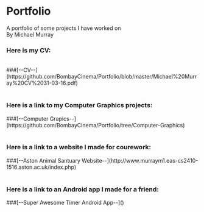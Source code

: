 # Portfolio
A portfolio of some projects I have worked on</br>
By Michael Murray</br>
<h3>Here is my CV:</h3></br>
###[--CV--](https://github.com/BombayCinema/Portfolio/blob/master/Michael%20Murray%20CV%2031-03-16.pdf)</br></br>
<h3>Here is a link to my Computer Graphics projects:</h3>
###[--Computer Grapics--](https://github.com/BombayCinema/Portfolio/tree/Computer-Graphics)</br></br>
<h3>Here is a link to a website I made for courework:</h3>
###[--Aston Animal Santuary Website--](http://www.murraym1.eas-cs2410-1516.aston.ac.uk/index.php)</br></br>
<h3>Here is a link to an Android app I made for a friend:</h3>
###[--Super Awesome Timer Android App--]()</br>
